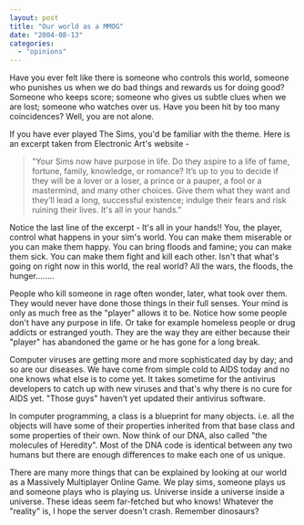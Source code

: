 ```yaml
---
layout: post
title: "Our world as a MMOG"
date: "2004-08-13"
categories: 
  - "opinions"
---
```


Have you ever felt like there is someone who controls this world, someone who punishes us when we do bad things and rewards us for doing good? Someone who keeps score; someone who gives us subtle clues when we are lost; someone who watches over us. Have you been hit by too many coincidences? Well, you are not alone.

If you have ever played The Sims, you'd be familiar with the theme. Here is an excerpt taken from Electronic Art's website -

> "Your Sims now have purpose in life. Do they aspire to a life of fame, fortune, family, knowledge, or romance? It’s up to you to decide if they will be a lover or a loser, a prince or a pauper, a fool or a mastermind, and many other choices. Give them what they want and they’ll lead a long, successful existence; indulge their fears and risk ruining their lives. It's all in your hands."

Notice the last line of the excerpt - It's all in your hands!! You, the player, control what happens in your sim's world. You can make them miserable or you can make them happy. You can bring floods and famine; you can make them sick. You can make them fight and kill each other. Isn't that what's going on right now in this world, the real world? All the wars, the floods, the hunger........

People who kill someone in rage often wonder, later, what took over them. They would never have done those things in their full senses. Your mind is only as much free as the "player" allows it to be. Notice how some people don't have any purpose in life. Or take for example homeless people or drug addicts or estranged youth. They are the way they are either because their "player" has abandoned the game or he has gone for a long break.

Computer viruses are getting more and more sophisticated day by day; and so are our diseases. We have come from simple cold to AIDS today and no one knows what else is to come yet. It takes sometime for the antivirus developers to catch up with new viruses and that's why there is no cure for AIDS yet. "Those guys" haven’t yet updated their antivirus software.

In computer programming, a class is a blueprint for many objects. i.e. all the objects will have some of their properties inherited from that base class and some properties of their own. Now think of our DNA, also called "the molecules of Heredity". Most of the DNA code is identical between any two humans but there are enough differences to make each one of us unique.

There are many more things that can be explained by looking at our world as a Massively Multiplayer Online Game. We play sims, someone plays us and someone plays who is playing us. Universe inside a universe inside a universe. These ideas seem far-fetched but who knows! Whatever the "reality" is, I hope the server doesn't crash. Remember dinosaurs?
